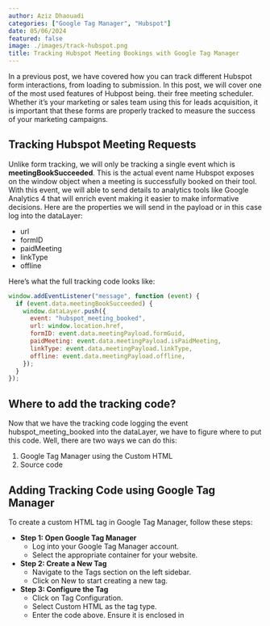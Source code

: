 ```yaml
---
author: Aziz Dhaouadi
categories: ["Google Tag Manager", "Hubspot"]
date: 05/06/2024
featured: false
image: ./images/track-hubspot.png
title: Tracking Hubspot Meeting Bookings with Google Tag Manager
---
```


In a previous post, we have covered how you can track different Hubspot form interactions, from loading to submission. In this post, we will cover one of the most used features of Hubpost being. their free meeting scheduler. Whether it’s your marketing or sales team using this for leads acquisition, it is important that these forms are properly tracked to measure the success of your marketing campaigns.

## Tracking Hubspot Meeting Requests

Unlike form tracking, we will only be tracking a single event which is **meetingBookSucceeded**. This is the actual event name Hubspot exposes on the window object when a meeting is successfully booked on their tool. With this event, we will able to send details to analytics tools like Google Analytics 4 that will enrich event making it easier to make informative decisions. Here are the properties we will send in the payload or in this case log into the dataLayer:

- url
- formID
- paidMeeting
- linkType
- offline

Here’s what the full tracking code looks like:

```js
window.addEventListener("message", function (event) {
  if (event.data.meetingBookSucceeded) {
    window.dataLayer.push({
      event: "hubspot_meeting_booked",
      url: window.location.href,
      formID: event.data.meetingPayload.formGuid,
      paidMeeting: event.data.meetingPayload.isPaidMeeting,
      linkType: event.data.meetingPayload.linkType,
      offline: event.data.meetingPayload.offline,
    });
  }
});
```

## Where to add the tracking code?

Now that we have the tracking code logging the event hubspot_meeting_booked into the dataLayer, we have to figure where to put this code. Well, there are two ways we can do this:

1. Google Tag Manager using the Custom HTML
2. Source code

## Adding Tracking Code using Google Tag Manager

To create a custom HTML tag in Google Tag Manager, follow these steps:

- **Step 1: Open Google Tag Manager**
  - Log into your Google Tag Manager account.
  - Select the appropriate container for your website.
- **Step 2: Create a New Tag**
  - Navigate to the Tags section on the left sidebar.
  - Click on New to start creating a new tag.
- **Step 3: Configure the Tag**
  - Click on Tag Configuration.
  - Select Custom HTML as the tag type.
  - Enter the code above. Ensure it is enclosed in <script> tags.
- **Step 4: Set up Triggering**
  - Click on Triggering to decide when this tag should fire.
  - Choose from the existing triggers or create a new one by clicking on New.
  - Choose the All Pages trigger
- **Step 5: Save and Test Your Tag**
  - Click on Save to save the tag.
  - Enable Preview mode to test your tag on your site.
  - Check the GTM debug panel to ensure the tag fires correctly.

## Adding Tracking Code in the Source Code

If you want to add the tracking code to your source code, please share the code above with your developer team and they will implement it.

## Next Steps

The next step is to create tags to send data to different platforms such as Google Analytics 4, Facebook Ads, Google Ads and so on.

## Conclusion

With this tracking code allowing to track successful meeting bookings, you should be able to measure the success of your lead generating campaigns and measure the growth of your business.
